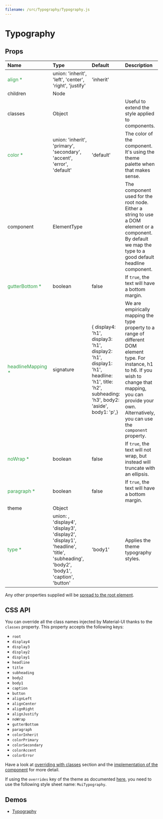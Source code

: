 ```yaml
---
filename: /src/Typography/Typography.js
---
```


<!--- This documentation is automatically generated, do not try to edit it. -->

# Typography



## Props

| Name | Type | Default | Description |
|:-----|:-----|:--------|:------------|
| <span style="color: #31a148">align *</span> | union:&nbsp;'inherit', 'left', 'center', 'right', 'justify'<br> | 'inherit' |  |
| children | Node |  |  |
| classes | Object |  | Useful to extend the style applied to components. |
| <span style="color: #31a148">color *</span> | union:&nbsp;'inherit', 'primary', 'secondary', 'accent', 'error', 'default'<br> | 'default' | The color of the component. It's using the theme palette when that makes sense. |
| component | ElementType |  | The component used for the root node. Either a string to use a DOM element or a component. By default we map the type to a good default headline component. |
| <span style="color: #31a148">gutterBottom *</span> | boolean | false | If `true`, the text will have a bottom margin. |
| <span style="color: #31a148">headlineMapping *</span> | signature | {  display4: 'h1',  display3: 'h1',  display2: 'h1',  display1: 'h1',  headline: 'h1',  title: 'h2',  subheading: 'h3',  body2: 'aside',  body1: 'p',} | We are empirically mapping the type property to a range of different DOM element type. For instance, h1 to h6. If you wish to change that mapping, you can provide your own. Alternatively, you can use the `component` property. |
| <span style="color: #31a148">noWrap *</span> | boolean | false | If `true`, the text will not wrap, but instead will truncate with an ellipsis. |
| <span style="color: #31a148">paragraph *</span> | boolean | false | If `true`, the text will have a bottom margin. |
| theme | Object |  |  |
| <span style="color: #31a148">type *</span> | union:&nbsp;, 'display4', 'display3', 'display2', 'display1', 'headline', 'title', 'subheading', 'body2', 'body1', 'caption', 'button'<br> | 'body1' | Applies the theme typography styles. |

Any other properties supplied will be [spread to the root element](/guides/api#spread).

## CSS API

You can override all the class names injected by Material-UI thanks to the `classes` property.
This property accepts the following keys:
- `root`
- `display4`
- `display3`
- `display2`
- `display1`
- `headline`
- `title`
- `subheading`
- `body2`
- `body1`
- `caption`
- `button`
- `alignLeft`
- `alignCenter`
- `alignRight`
- `alignJustify`
- `noWrap`
- `gutterBottom`
- `paragraph`
- `colorInherit`
- `colorPrimary`
- `colorSecondary`
- `colorAccent`
- `colorError`

Have a look at [overriding with classes](/customization/overrides#overriding-with-classes) section
and the [implementation of the component](https://github.com/callemall/material-ui/tree/v1-beta/src/Typography/Typography.js)
for more detail.

If using the `overrides` key of the theme as documented
[here](/customization/themes#customizing-all-instances-of-a-component-type),
you need to use the following style sheet name: `MuiTypography`.

## Demos

- [Typography](/style/typography)

